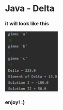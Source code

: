 # Java - Delta
### it will look like this
![](https://github.com/SirMefju/Java-Delta/blob/master/solution.png)
### enjoy! :)
